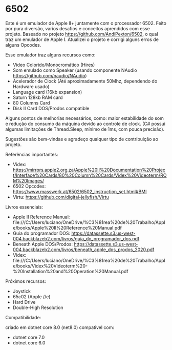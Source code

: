 # 6502

Este é um emulador de Apple II+ juntamente com o processador 6502. Feito por pura diversão, varios desafios e conceitos aprendidos com esse projeto. Baseado no projeto https://github.com/AndiPexton/6502, o qual traz um emulador de Apple I. Atualizei o projeto e corrigi alguns erros de alguns Opcodes.

Esse emulador traz alguns recursos como:

- Video Colorido/Monocromático (Hires)
- Som emulado como Speaker (usando componente NAudio https://github.com/naudio/NAudio)
- Acelerador de Clock (Até aproximadamente 50Mhz, dependendo do Hardware usado)
- Language card (16kb expansion)
- Saturn 128kb RAM card
- 80 Columns Card
- Disk II Card DOS/Prodos compatible

Alguns pontos de melhorias necessários, como: maior estabilidade do som e redução do consumo da máquina devido ao controle de clock. (C# possui algumas limitações de Thread.Sleep, mínimo de 1ms, com pouca precisão).

Sugestões são bem-vindas e agradeço qualquer tipo de contribuição ao projeto.

Referências importantes:

- Videx: https://mirrors.apple2.org.za/Apple%20II%20Documentation%20Project/Interface%20Cards/80%20Column%20Cards/Videx%20Videoterm/ROM%20Images/
- 6502 Opcodes: https://www.masswerk.at/6502/6502_instruction_set.html#BMI
- Virtu: https://github.com/digital-jellyfish/Virtu


Livros essenciais:

- Apple II Reference Manual: file:///C:/Users/luciano/OneDrive/%C3%81rea%20de%20Trabalho/Apple/books/Apple%20II%20Reference%20Manual.pdf
- Guia do programador DOS: https://datassette.s3.us-west-004.backblazeb2.com/livros/guia_do_programador_dos.pdf
- Beneath Apple DOS/Prodos: https://datassette.s3.us-west-004.backblazeb2.com/livros/beneath_apple_dos_prodos_2020.pdf
- Videx: file:///C:/Users/luciano/OneDrive/%C3%81rea%20de%20Trabalho/Apple/books/Videx%20Videoterm%20-%20Installation%20and%20Operation%20Manual.pdf

Próximos recursos:

- Joystick
- 65c02 (Apple //e)
- Hard Drive
- Double-High Resolution

Compatibilidade:

criado em dotnet core 8.0 (net8.0)
compativel com:
- dotnet core 7.0
- dotnet core 6.0